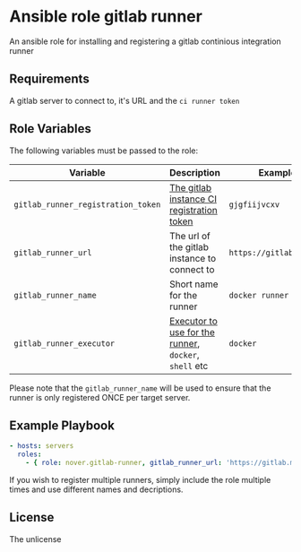 # Ansible role gitlab runner

An ansible role for installing and registering a gitlab continious integration runner

## Requirements

A gitlab server to connect to, it's URL and the `ci runner token`

## Role Variables

The following variables must be passed to the role:

Variable | Description | Example
--- | --- | ---
`gitlab_runner_registration_token`| [The gitlab instance CI registration token][1]  | `gjgfiijvcxv`
`gitlab_runner_url`| The url of the gitlab instance to connect to | `https://gitlab.my.tld`
`gitlab_runner_name`| Short name for the runner | `docker runner #1`
`gitlab_runner_executor`| [Executor to use for the runner][2], `docker`, `shell` etc | `docker`

Please note that the `gitlab_runner_name` will be used to ensure that the runner is only registered ONCE per target server.

## Example Playbook

```yml
- hosts: servers
  roles:
    - { role: nover.gitlab-runner, gitlab_runner_url: 'https://gitlab.my.tld' ,gitlab_runner_name: 'My runner', gitlab_runner_registration_token: 'asdfwerqe', gitlab_runner_executor: 'docker' }
```

If you wish to register multiple runners, simply include the role multiple times and use different names and decriptions.

## License

The unlicense



[1]: https://docs.gitlab.com/ce/ci/runners/README.html
[2]: https://gitlab.com/gitlab-org/gitlab-ci-multi-runner/blob/master/docs/executors/README.md
